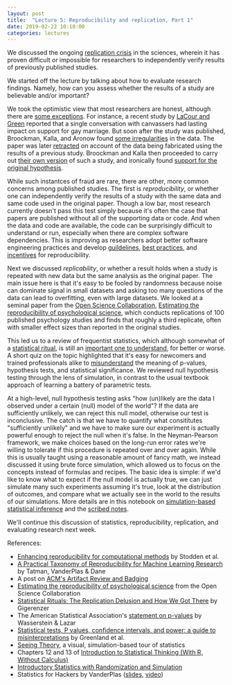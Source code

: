 ```yaml
---
layout: post
title:  "Lecture 5: Reproducibility and replication, Part 1"
date: 2019-02-22 10:10:00
categories: lectures
---
```


We discussed the ongoing [replication crisis](https://en.wikipedia.org/wiki/Replication_crisis) in the sciences, wherein it has proven difficult or impossible for researchers to independently verify results of previously published studies.

<script async class="speakerdeck-embed" data-id="8c1dd50c57e14f26b3a9c8fbc9837376" data-ratio="1.33333333333333" src="//speakerdeck.com/assets/embed.js"></script>

We started off the lecture by talking about how to evaluate research findings. Namely, how can you assess whether the results of a study are believable and/or important?

We took the optimistic view that most researchers are honest, although there are [some exceptions](https://en.wikipedia.org/wiki/List_of_scientific_misconduct_incidents). For instance, a recent study by [LaCour and Green](http://science.sciencemag.org/content/346/6215/1366.full) reported that a single conversation with canvassers had lasting impact on support for gay marriage. But soon after the study was published, Broockman, Kalla, and Aronow found [some irregularities](http://stanford.edu/~dbroock/broockman_kalla_aronow_lg_irregularities.pdf) in the data. The paper was later [retracted](http://www.sciencemag.org/news/2015/05/science-retracts-gay-marriage-paper-without-agreement-lead-author-lacour) on account of the data being fabricated using the results of a previous study. Broockman and Kalla then proceeded to carry out [their own version](http://science.sciencemag.org/content/352/6282/220) of such a study, and ironically found [support for the original hypothesis](https://www.wired.com/2016/04/political-sciences-whistleblowers-rebunk-gay-canvassing-study/). 

While such instantces of fraud are rare, there are other, more common concerns among published studies. The first is *reproducibility*, or whether one can independently verify the results of a study with the same data and same code used in the original paper. Though a low bar, most research currently doesn't pass this test simply because it's often the case that papers are published without all of the supporting data or code. And when the data and code are available, the code can be surprisingly difficult to understand or run, especially when there are complex software dependencies. This is improving as researchers adopt better software engineering practices and develop [guildelines](http://science.sciencemag.org/content/354/6317/1240.full), [best practices](http://www.rctatman.com/files/2018-7-14-MLReproducability.pdf), and [incentives](https://medium.com/@michel.steuwer/artifact-review-and-badging-855dc11b64a0) for reproducibility.

Next we discussed *replicability*, or whether a result holds when a study is repeated with new data but the same analysis as the original paper. The main issue here is that it's easy to be fooled by randomness because noise can dominate signal in small datasets and asking too many questions of the data can lead to overfitting, even with large datasets. We looked at a seminal paper from the [Open Science Collaboration](https://osf.io/vmrgu/), [Estimating the reproducibility of psychological science](http://science.sciencemag.org/content/349/6251/aac4716.full), which conducts replications of 100 published psychology studies and finds that roughly a third replicate, often with smaller effect sizes than reported in the original studies.

This led us to a review of frequentist statistics, which although somewhat of a [statistical ritual](https://www.mpib-berlin.mpg.de/pubdata/gigerenzer/Gigerenzer_2018_Statistical_rituals.pdf), is still an [important one to understand](https://amstat.tandfonline.com/doi/abs/10.1080/00031305.2016.1154108#.XE8wl89KjRY), for better or worse. A short quiz on the topic highlighted that it's easy for newcomers and trained professionals alike to [misunderstand](https://link.springer.com/article/10.1007%2Fs10654-016-0149-3) the meaning of p-values, hypothesis tests, and statistical significance. We reviewed null hypothesis testing through the lens of simulation, in contrast to the usual textbook approach of learning a battery of parametric tests. 

At a high-level, null hypothesis testing asks "how (un)likely are the data I observed under a certain (null) model of the world"? If the data are sufficiently unlikely, we can reject this null model, otherwise our test is inconclusive. The catch is that we have to quantify what consititutes "sufficiently unlikely" and we have to make sure our experiment is actually powerful enough to reject the null when it's false. In the Neyman-Pearson framework, we make choices based on the long-run error rates we're willing to tolerate if this procedure is repeated over and over again. While this is usually taught using a reasonable amount of fancy math, we instead discussed it using brute force simulation, which allowed us to focus on the concepts instead of formulas and recipes. The basic idea is simple: if we'd like to know what to expect if the null model is actually true, we can just simulate many such experiments assuming it's true, look at the distribution of outcomes, and compare what we actually see in the world to the results of our simulations. More details are in this notebook on 
[simulation-based statistical inference](http://htmlpreview.github.io/?https://github.com/jhofman/msd2019/blob/master/lectures/lecture_5/statistical_inference.html) and the [scribed notes](https://github.com/jhofman/msd2019-notes/tree/master/lecture_5).

We'll continue this discussion of statistics, reproducibility, replication, and evaluating research next week.

References:

* [Enhancing reproducibility for computational methods](http://science.sciencemag.org/content/354/6317/1240.full) by Stodden et al.
* [A Practical Taxonomy of Reproducibility for Machine Learning Research](http://www.rctatman.com/files/2018-7-14-MLReproducability.pdf) by Tatman, VanderPlas & Dane
* A post on [ACM's Artifact Review and Badging](https://medium.com/@michel.steuwer/artifact-review-and-badging-855dc11b64a0)
* [Estimating the reproducibility of psychological science](http://science.sciencemag.org/content/349/6251/aac4716.full) from the Open Science Collaboration
* [Statistical Rituals: The Replication Delusion and How We Got There](https://www.mpib-berlin.mpg.de/pubdata/gigerenzer/Gigerenzer_2018_Statistical_rituals.pdf) by Gigerenzer
* The American Statistical Association's [statement on p-values](https://amstat.tandfonline.com/doi/abs/10.1080/00031305.2016.1154108#.XE8wl89KjRY) by Wasserstein & Lazar
* [Statistical tests, P values, confidence intervals, and power: a guide to misinterpretations](https://link.springer.com/article/10.1007%2Fs10654-016-0149-3) by Greenland et al.
* [Seeing Theory](https://seeing-theory.brown.edu), a visual, simulation-based tour of statistics
* Chapters 12 and 13 of [Introduction to Statistical Thinking (With R, Without Calculus)](http://pluto.huji.ac.il/%7Emsby/StatThink/index.html)
* [Introductory Statistics with Randomization and Simulation](https://www.openintro.org/stat/textbook.php)
* Statistics for Hackers by VanderPlas ([slides](https://speakerdeck.com/jakevdp/statistics-for-hackers), [video](https://www.youtube.com/watch?v=Iq9DzN6mvYA))



